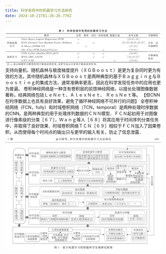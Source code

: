 ```yaml
---
title: 科学发现中的机器学习方法研究
date: 2024-10-21T01:26:26.776Z
---
```


![屏幕截图 2024-10-21 085546.png](https://github.com/FengYangGuang/tinymind-blog/blob/main/assets/images/2024-10-21/1729472219540.png?raw=true)
支持向量机、随机森林与极度梯度提升（ＸＧＢｏｏｓｔ）是更为复杂同时更为有效的方法，其中随机森林与ＸＧＢｏｏｓｔ是两种典型的基于Ｂａｇｇｉｎｇ与Ｂｏｏｓｔｉｎｇ的集成方法，通常准确率更高，因此在科学发现任务中的应用也更为普遍。
卷积神经网络是一种含有卷积层的前馈神经网络，以擅长处理图像数据著称，经典网络包括ＬｅＮｅｔ、ＡｌｅｘＮｅｔ、 ＲｅｓＮｅｔ等。
【但CNN在时序数据上也具有良好效果，避免了循环神经网络不可并行的问题】
全卷积神经网络（FCN，fully）和时域卷积网络（TCN，temporal）是两种处理时序数据的CNN。是两种典型的用于处理序列数据的ＣＮＮ模型．ＦＣＮ起初用于对图像进行像素级的分类［６７］，Ｗａｎｇ等人［６８］将其应用于时间序列分类任务中，并取得了良好效果．时域卷积网络ＴＣＮ［６９］相较于ＦＣＮ加入了因果卷积，从而使得每个时间点的输出只与更早的输入有关，防止了信息泄露．
![屏幕截图 2024-10-21 092540.png](https://github.com/FengYangGuang/tinymind-blog/blob/main/assets/images/2024-10-21/1729473949694.png?raw=true)
